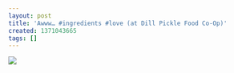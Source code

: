 ```yaml
---
layout: post
title: 'Awww… #ingredients #love (at Dill Pickle Food Co-Op)'
created: 1371043665
tags: []
---
```

![](http://24.media.tumblr.com/66b2769a6eaf75e0b331ab03dc77f1ec/tumblr_moa829yrz21rsr8w3o1_500.jpg)


